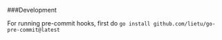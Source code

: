 ###Development

For running pre-commit hooks, first do `go install github.com/lietu/go-pre-commit@latest`
